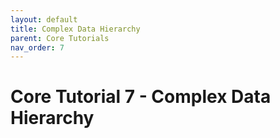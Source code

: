 ```yaml
---
layout: default
title: Complex Data Hierarchy
parent: Core Tutorials
nav_order: 7
---
```


# Core Tutorial 7 - Complex Data Hierarchy
